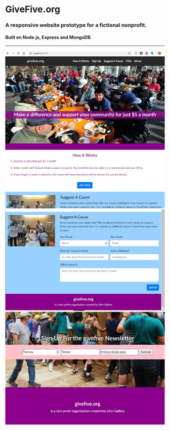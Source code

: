 # GiveFive.org
### A responsive website prototype for a fictional nonprofit. 
#### Built on Node.js, Express and MongoDB
---
![screen1](https://github.com/johngallino/GiveFive.org/blob/master/screenshots/homepage1.jpg)
![screen2](https://github.com/johngallino/GiveFive.org/blob/master/screenshots/homepage2.jpg)
![screen3](https://github.com/johngallino/GiveFive.org/blob/master/screenshots/newslettersignup.jpg)
